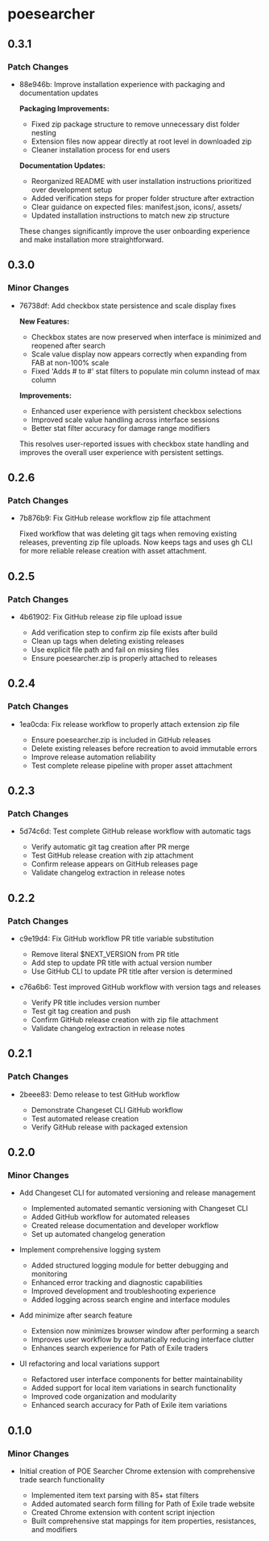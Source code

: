 # poesearcher

## 0.3.1

### Patch Changes

- 88e946b: Improve installation experience with packaging and documentation updates

  **Packaging Improvements:**

  - Fixed zip package structure to remove unnecessary dist folder nesting
  - Extension files now appear directly at root level in downloaded zip
  - Cleaner installation process for end users

  **Documentation Updates:**

  - Reorganized README with user installation instructions prioritized over development setup
  - Added verification steps for proper folder structure after extraction
  - Clear guidance on expected files: manifest.json, icons/, assets/
  - Updated installation instructions to match new zip structure

  These changes significantly improve the user onboarding experience and make installation more straightforward.

## 0.3.0

### Minor Changes

- 76738df: Add checkbox state persistence and scale display fixes

  **New Features:**

  - Checkbox states are now preserved when interface is minimized and reopened after search
  - Scale value display now appears correctly when expanding from FAB at non-100% scale
  - Fixed 'Adds # to #' stat filters to populate min column instead of max column

  **Improvements:**

  - Enhanced user experience with persistent checkbox selections
  - Improved scale value handling across interface sessions
  - Better stat filter accuracy for damage range modifiers

  This resolves user-reported issues with checkbox state handling and improves the overall user experience with persistent settings.

## 0.2.6

### Patch Changes

- 7b876b9: Fix GitHub release workflow zip file attachment

  Fixed workflow that was deleting git tags when removing existing releases, preventing zip file uploads. Now keeps tags and uses gh CLI for more reliable release creation with asset attachment.

## 0.2.5

### Patch Changes

- 4b61902: Fix GitHub release zip file upload issue

  - Add verification step to confirm zip file exists after build
  - Clean up tags when deleting existing releases
  - Use explicit file path and fail on missing files
  - Ensure poesearcher.zip is properly attached to releases

## 0.2.4

### Patch Changes

- 1ea0cda: Fix release workflow to properly attach extension zip file

  - Ensure poesearcher.zip is included in GitHub releases
  - Delete existing releases before recreation to avoid immutable errors
  - Improve release automation reliability
  - Test complete release pipeline with proper asset attachment

## 0.2.3

### Patch Changes

- 5d74c6d: Test complete GitHub release workflow with automatic tags

  - Verify automatic git tag creation after PR merge
  - Test GitHub release creation with zip attachment
  - Confirm release appears on GitHub releases page
  - Validate changelog extraction in release notes

## 0.2.2

### Patch Changes

- c9e19d4: Fix GitHub workflow PR title variable substitution

  - Remove literal $NEXT_VERSION from PR title
  - Add step to update PR title with actual version number
  - Use GitHub CLI to update PR title after version is determined

- c76a6b6: Test improved GitHub workflow with version tags and releases

  - Verify PR title includes version number
  - Test git tag creation and push
  - Confirm GitHub release creation with zip file attachment
  - Validate changelog extraction in release notes

## 0.2.1

### Patch Changes

- 2beee83: Demo release to test GitHub workflow

  - Demonstrate Changeset CLI GitHub workflow
  - Test automated release creation
  - Verify GitHub release with packaged extension

## 0.2.0

### Minor Changes

- Add Changeset CLI for automated versioning and release management

  - Implemented automated semantic versioning with Changeset CLI
  - Added GitHub workflow for automated releases
  - Created release documentation and developer workflow
  - Set up automated changelog generation

- Implement comprehensive logging system

  - Added structured logging module for better debugging and monitoring
  - Enhanced error tracking and diagnostic capabilities
  - Improved development and troubleshooting experience
  - Added logging across search engine and interface modules

- Add minimize after search feature

  - Extension now minimizes browser window after performing a search
  - Improves user workflow by automatically reducing interface clutter
  - Enhances search experience for Path of Exile traders

- UI refactoring and local variations support

  - Refactored user interface components for better maintainability
  - Added support for local item variations in search functionality
  - Improved code organization and modularity
  - Enhanced search accuracy for Path of Exile item variations

## 0.1.0

### Minor Changes

- Initial creation of POE Searcher Chrome extension with comprehensive trade search functionality

  - Implemented item text parsing with 85+ stat filters
  - Added automated search form filling for Path of Exile trade website
  - Created Chrome extension with content script injection
  - Built comprehensive stat mappings for item properties, resistances, and modifiers
